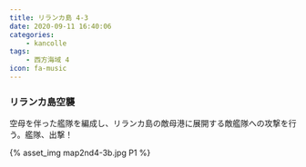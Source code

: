 ```yaml
---
title: リランカ島 4-3
date: 2020-09-11 16:40:06
categories:
    - kancolle
tags:
    - 西方海域 4
icon: fa-music
---
```


### リランカ島空襲
空母を伴った艦隊を編成し、リランカ島の敵母港に展開する敵艦隊への攻撃を行う。艦隊、出撃！

<!-- <div style="width: 100%;padding-bottom: 59%;position: relative;">
    <div
        style="position: absolute;left: 0;top: 0;width: 100%;height: 100%;background-repeat: no-repeat;background-image: url('./03_image.png');background-position: 0px 0px;background-size: 200%;">
        <div
            style="position: relative;left: 0;top: 0;width: 100%;height: 100%;background-repeat: no-repeat;background-image: url('./03_image.png');background-position: 100% 0px;background-size:200%;z-index: 2;">
        </div>
    </div>
</div> -->

{% asset_img map2nd4-3b.jpg P1 %}


